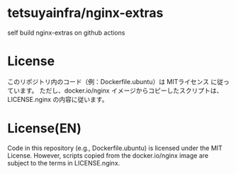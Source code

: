 # tetsuyainfra/nginx-extras
self build nginx-extras on github actions


# License
このリポジトリ内のコード（例：Dockerfile.ubuntu）は MITライセンス に従っています。
ただし、docker.io/nginx イメージからコピーしたスクリプトは、LICENSE.nginx の内容に従います。

# License(EN)
Code in this repository (e.g., Dockerfile.ubuntu) is licensed under the MIT License.
However, scripts copied from the docker.io/nginx image are subject to the terms in LICENSE.nginx.

